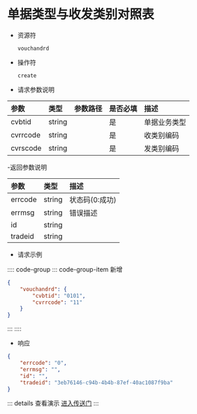 # 单据类型与收发类别对照表

- 资源符

  `vouchandrd`
  
- 操作符

  `create`

- 请求参数说明

|参数|类型|参数路径|是否必填|描述|
|:-|:-|:-|:-|:-|
|cvbtid|string||是|单据业务类型|
|cvrrcode|string||是|收类别编码|
|cvrscode|string||是|发类别编码|

-返回参数说明

|参数|类型|描述|
|:-|:-|:-|
|errcode|string|状态码(0:成功)|
|errmsg|string|错误描述|
|id|string||
|tradeid|string||

- 请求示例

:::: code-group
::: code-group-item 新增

```json
{
    "vouchandrd": {
        "cvbtid": "0101",
        "cvrrcode": "11"
    }
}
```

:::
::::

- 响应

```json
{
    "errcode": "0",
    "errmsg": "",
    "id": "",
    "tradeid": "3eb76146-c94b-4b4b-87ef-40ac1087f9ba"
}
```

::: details 查看演示
[进入传送门](/images/erp/gif/vouchandrd.gif)
:::
